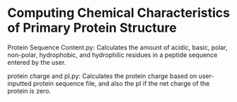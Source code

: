 # Computing Chemical Characteristics of Primary Protein Structure

Protein Sequence Content.py: Calculates the amount of acidic, basic, polar, non-polar, hydrophobic, and hydrophilic residues in a peptide sequence entered by the user. 

protein charge and pI.py: Calculates the protein charge based on user-inputted protein sequence file, and also the pI if the net charge of the protein is zero.
